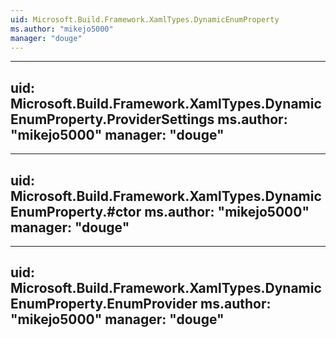 ```yaml
---
uid: Microsoft.Build.Framework.XamlTypes.DynamicEnumProperty
ms.author: "mikejo5000"
manager: "douge"
---
```


---
uid: Microsoft.Build.Framework.XamlTypes.DynamicEnumProperty.ProviderSettings
ms.author: "mikejo5000"
manager: "douge"
---

---
uid: Microsoft.Build.Framework.XamlTypes.DynamicEnumProperty.#ctor
ms.author: "mikejo5000"
manager: "douge"
---

---
uid: Microsoft.Build.Framework.XamlTypes.DynamicEnumProperty.EnumProvider
ms.author: "mikejo5000"
manager: "douge"
---
